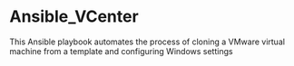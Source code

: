 # Ansible_VCenter
This Ansible playbook automates the process of cloning a VMware virtual machine from a template and configuring Windows settings
